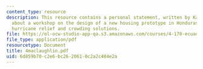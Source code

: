 ```yaml
---
content_type: resource
description: This resource contains a personal statement, written by Kathryn J. MacLaughlin,
  about a workshop on the design of a new housing prototype in Honduras to provide
  hurricane relief and crowding solutions.
file: https://ol-ocw-studio-app-qa.s3.amazonaws.com/courses/4-170-ecuador-workshop-fall-2006/6d859b70c2e6bc2620610c2a2c484e2a_4maclaughlin.pdf
file_type: application/pdf
resourcetype: Document
title: 4maclaughlin.pdf
uid: 6d859b70-c2e6-bc26-2061-0c2a2c484e2a
---
```

